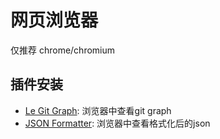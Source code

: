 # 网页浏览器

仅推荐 chrome/chromium

## 插件安装

- [Le Git Graph](https://chrome.google.com/webstore/detail/le-git-graph-commits-grap/joggkdfebigddmaagckekihhfncdobff): 浏览器中查看git graph
- [JSON Formatter](https://chrome.google.com/webstore/detail/json-formatter/bcjindcccaagfpapjjmafapmmgkkhgoa/related): 浏览器中查看格式化后的json
